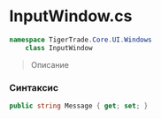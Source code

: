 
# InputWindow.cs
```csharp
namespace TigerTrade.Core.UI.Windows  
    class InputWindow
```

> Описание

### Синтаксис
```csharp
public string Message { get; set; }
```
